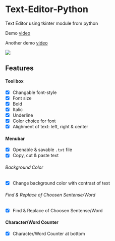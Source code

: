 # Text-Editor-Python
Text Editor using tkinter module from python

Demo [video](https://youtu.be/q6RBV_BHTrM)

Another demo [video](https://youtu.be/q6RBV_BHTrM)

![]( svg_img/image.PNG )

## Features

#### Tool box 
- [x] Changable font-style
- [x] Font size
- [x] Bold
- [x] Italic
- [x] Underline
- [x] Color choice for font
- [x] Alighment of text: left, right & center

#### Menubar 
- [x] Openable & savable ```.txt``` file
- [x] Copy, cut & paste text

###### Background Color
- [x] Change background color with contrast of text

###### Find & Replace of Choosen Sentense/Word
- [x] Find & Replace of Choosen Sentense/Word

#### Character/Word Counter
- [x] Character/Word Counter at bottom
